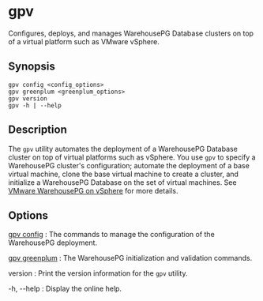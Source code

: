 # gpv 

Configures, deploys, and manages WarehousePG Database clusters on top of a virtual platform such as VMware vSphere.

## <a id="section2"></a>Synopsis

```
gpv config <config_options>
gpv greenplum <greenplum_options>
gpv version
gpv -h | --help
```

## <a id="section3"></a>Description 

The `gpv` utility automates the deployment of a WarehousePG Database cluster on top of virtual platforms such as vSphere. You use `gpv` to specify a WarehousePG cluster's configuration; automate the deployment of a base virtual machine, clone the base virtual machine to create a cluster, and initialize a WarehousePG Database on the set of virtual machines. See [VMware WarehousePG on vSphere](/gpvirtual/vsphere/index.html) for more details.

## <a id="section4"></a>Options

[gpv config](gpv-config.html)
:   The commands to manage the configuration of the WarehousePG deployment.

[gpv greenplum](gpv-greenplum.html)
:   The WarehousePG initialization and validation commands.

version
:   Print the version information for the `gpv` utility.

-h, --help
:   Display the online help. 
